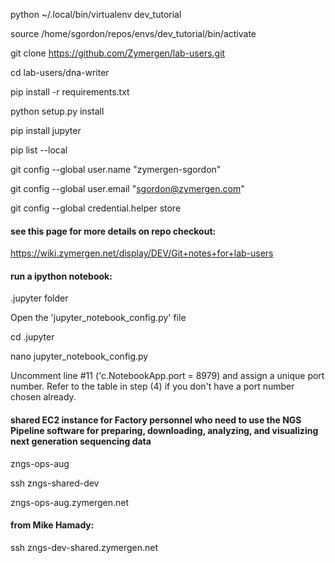 
python ~/.local/bin/virtualenv dev_tutorial

source /home/sgordon/repos/envs/dev_tutorial/bin/activate

git clone https://github.com/Zymergen/lab-users.git

cd lab-users/dna-writer

pip install -r requirements.txt

python setup.py install

pip install jupyter

pip list --local

git config --global user.name "zymergen-sgordon"

git config --global user.email "sgordon@zymergen.com"

git config --global credential.helper store

#### see this page for more details on repo checkout:

https://wiki.zymergen.net/display/DEV/Git+notes+for+lab-users

#### run a ipython notebook:
.jupyter folder

Open the 'jupyter_notebook_config.py' file


cd .jupyter

nano jupyter_notebook_config.py

Uncomment line #11 ('c.NotebookApp.port = 8979) and assign a unique port number. Refer to the table in step (4) if you don't have a port number chosen already.


#### shared EC2 instance for Factory personnel who need to use the NGS Pipeline software for preparing, downloading, analyzing, and visualizing next generation sequencing data

zngs-ops-aug

ssh zngs-shared-dev

zngs-ops-aug.zymergen.net


#### from Mike Hamady:


ssh zngs-dev-shared.zymergen.net
